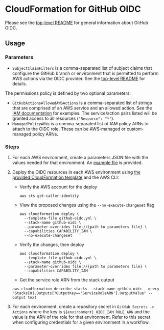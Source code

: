 # CloudFormation for GitHub OIDC

Please see the [top-level README](../README.md) for general information about GitHub OIDC.

## Usage

### Parameters

- `SubjectClaimFilters` is a comma-separated list of subject claims that configure the GitHub branch or environment that is permitted to perform AWS actions via the OIDC provider. See the [top-level README](../README.md) for details.

The permissions policy is defined by two optional parameters:

- `GitHubActionsAllowedAWSActions` is a comma-separated list of strings that are comprised of an AWS service and an allowed action. See the [IAM documentation](https://docs.aws.amazon.com/IAM/latest/UserGuide/reference_policies_elements_action.html) for examples. The service/action pairs listed will be granted access to all resources (`"Resource": "*"`).
- `ManagedPolicyARNs` is a comma-separated list of IAM policy ARNs to attach to the OIDC role. These can be AWS-managed or custom-managed policy ARNs.

### Steps

1. For each AWS environment, create a parameters JSON file with the values needed for that environment. An [example file](./parameters-example.json) is provided.

2. Deploy the OIDC resources in each AWS environment using [the provided CloudFormation template](.github/oidc/github-actions-oidc-template.yml) and the AWS CLI:

   - Verify the AWS account for the deploy

     ```console
     aws sts get-caller-identity
     ```

   - View the proposed changes using the `--no-execute-changeset` flag

     ```console
     aws cloudformation deploy \
       --template-file github-oidc.yml \
       --stack-name github-oidc \
       --parameter-overrides file://{path to parameters file} \
       --capabilities CAPABILITY_IAM \
       --no-execute-changeset
     ```

   - Verify the changes, then deploy

     ```console
     aws cloudformation deploy \
       --template-file github-oidc.yml \
       --stack-name github-oidc \
       --parameter-overrides file://{path to parameters file} \
       --capabilities CAPABILITY_IAM
     ```

   - Get the service role ARN from the stack output

   ```console
   aws cloudformation describe-stacks --stack-name github-oidc --query "Stacks[0].Outputs[?OutputKey=='ServiceRoleARN'].OutputValue" --output text
   ```

3. For each environment, create a repository secret in `GitHub Secrets -> Actions` where the key is `${environment}_OIDC_IAM_ROLE_ARN` and the value is the ARN of the role for that environment. Refer to this secret when configuring credentials for a given environment in a workflow.
